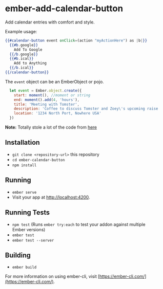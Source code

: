 # ember-add-calendar-button

Add calendar entries with comfort and style.

Example usage:

```hbs
{{#calendar-button event onClick=(action "myActionHere") as |b|}}
  {{#b.google}}
    Add To Google
  {{/b.google}}
  {{#b.ical}}
    Add to Anything
  {{/b.ical}}
{{/calendar-button}}

```

The `event` object can be an EmberObject or pojo.
```js
  let event = Ember.object.create({
    start: moment(), //moment or string
    end: moment().add(4, 'hours'),
    title: 'Meeting with Tomster',
    description: 'Coffee to discuss Tomster and Zoey\'s upcoming raise',
    location: '1234 North Port, Nowhere USA'
  })
```

**Note:** Totally stole a lot of the code from [here](https://github.com/carlsednaoui/add-to-calendar-buttons)

## Installation

* `git clone <repository-url>` this repository
* `cd ember-calendar-button`
* `npm install`

## Running

* `ember serve`
* Visit your app at [http://localhost:4200](http://localhost:4200).

## Running Tests

* `npm test` (Runs `ember try:each` to test your addon against multiple Ember versions)
* `ember test`
* `ember test --server`

## Building

* `ember build`

For more information on using ember-cli, visit [https://ember-cli.com/](https://ember-cli.com/).
